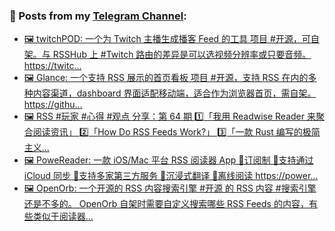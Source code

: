 ### 📰 Posts from my [Telegram Channel](https://t.me/s/aboutrss):
<!-- BLOG-POST-LIST:START -->
- [🖼 twitchPOD: 一个为 Twitch 主播生成播客 Feed 的工具 项目 #开源，可自架。与 RSSHub 上 #Twitch 路由的差异是可以选视频分辨率或只要音频。 https://twitc...](https://t.me/aboutrss/1455)
- [🖼 Glance: 一个支持 RSS 展示的首页看板 项目 #开源，支持 RSS 在内的多种内容渠道，dashboard 界面适配移动端，适合作为浏览器首页，需自架。 https://githu...](https://t.me/aboutrss/1454)
- [🖼 RSS #玩家 #心得 #观点 分享：第 64 期 1️⃣「我用 Readwise Reader 来聚合阅读资讯」 2️⃣「How Do RSS Feeds Work?」 3️⃣「一款 Rust 编写的极简主义...](https://t.me/aboutrss/1453)
- [🖼 PoweReader: 一款 iOS/Mac 平台 RSS 阅读器 App 🔸订阅制 🔸支持通过 iCloud 同步 🔸支持多家第三方服务 🔸沉浸式翻译 🔸离线阅读 https://power...](https://t.me/aboutrss/1452)
- [🖼 OpenOrb: 一个开源的 RSS 内容搜索引擎 #开源 的 RSS 内容 #搜索引擎 还是不多的。 OpenOrb 自架时需要自定义搜索哪些 RSS Feeds 的内容，有些类似于阅读器...](https://t.me/aboutrss/1451)
<!-- BLOG-POST-LIST:END -->

<!--
**AboutRSS/AboutRSS** is a ✨ _special_ ✨ repository because its `README.md` (this file) appears on your GitHub profile.

Here are some ideas to get you started:

- 🔭 I’m currently working on ...
- 🌱 I’m currently learning ...
- 👯 I’m looking to collaborate on ...
- 🤔 I’m looking for help with ...
- 💬 Ask me about ...
- 📫 How to reach me: ...
- 😄 Pronouns: ...
- ⚡ Fun fact: ...
-->
